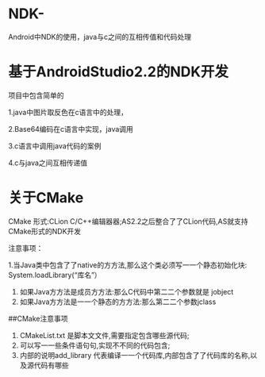 # NDK-
Android中NDK的使用，java与c之间的互相传值和代码处理

# 基于AndroidStudio2.2的NDK开发

项目中包含简单的

1.java中图片取反色在c语言中的处理，

2.Base64编码在c语言中实现，java调用

3.c语言中调用java代码的案例

4.c与java之间互相传递值



# 关于CMake

  CMake 形式:CLion C/C++编辑器器;AS2.2之后整合了了CLion代码,AS就支持CMake形式的NDK开发
  
  注意事项：
  
 1.当Java类中包含了了native的方方法,那么这个类必须写一一个静态初始化块: System.loadLibrary(“库名”）
 1. 如果Java方方法是成员方方法:那么C代码中第二二个参数就是 jobject
 1. 如果Java方方法是一一个静态的方方法:那么第二二个参数jclass
 
##CMake注意事项

  1. CMakeList.txt 是脚本文文件,需要指定包含哪些源代码;
  1. 可以写一一些条件语句句,实现不不同的代码包含;
  1. 内部的说明add_library 代表编译一一个代码库,内部包含了了代码库的名称,以及源代码有哪些

